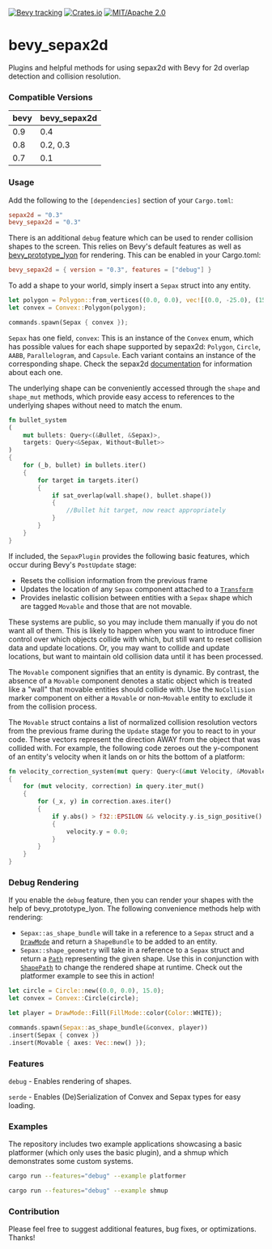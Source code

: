 [![Bevy tracking](https://img.shields.io/badge/Bevy%20tracking-released%20version-lightblue)](https://github.com/bevyengine/bevy/blob/main/docs/plugins_guidelines.md#main-branch-tracking)
[![Crates.io](https://img.shields.io/crates/v/bevy_sepax2d.svg)](https://crates.io/crates/bevy_sepax2d)
[![MIT/Apache 2.0](https://img.shields.io/badge/license-MIT%2FApache-blue.svg)](./LICENSE)

# bevy_sepax2d
Plugins and helpful methods for using sepax2d with Bevy for 2d overlap detection and collision resolution. 

### Compatible Versions

|bevy|bevy_sepax2d|
|---|---|
|0.9|0.4|
|0.8|0.2, 0.3|
|0.7|0.1|

### Usage

Add the following to the `[dependencies]` section of your `Cargo.toml`:

```toml
sepax2d = "0.3"
bevy_sepax2d = "0.3"
```

There is an additional `debug` feature which can be used to render collision shapes to the screen.
This relies on Bevy's default features as well as [bevy_prototype_lyon](https://crates.io/crates/bevy_prototype_lyon)
for rendering. This can be enabled in your Cargo.toml:

```toml
bevy_sepax2d = { version = "0.3", features = ["debug"] }
```

To add a shape to your world, simply insert a `Sepax` struct into any entity.

```rust
let polygon = Polygon::from_vertices((0.0, 0.0), vec![(0.0, -25.0), (15.0, 15.0), (-15.0, 15.0)]);
let convex = Convex::Polygon(polygon);

commands.spawn(Sepax { convex });
```

`Sepax` has one field, `convex`: This is an instance of the `Convex` enum, which has possible values
for each shape supported by sepax2d: `Polygon`, `Circle`, `AABB`, `Parallelogram`, and `Capsule`. Each variant contains
an instance of the corresponding shape. Check the sepax2d 
[documentation](https://docs.rs/sepax2d/latest/sepax2d/index.html) for information about each one.

The underlying shape can be conveniently accessed through the `shape` and `shape_mut` methods, which provide
easy access to references to the underlying shapes without need to match the enum.

```rust
fn bullet_system
(
    mut bullets: Query<(&Bullet, &Sepax)>,
    targets: Query<&Sepax, Without<Bullet>>
)
{
    for (_b, bullet) in bullets.iter()
    {
        for target in targets.iter()
        {
            if sat_overlap(wall.shape(), bullet.shape())
            {
                //Bullet hit target, now react appropriately
            }
        }
    }
}
```

If included, the `SepaxPlugin` provides the following basic features, which occur during Bevy's
`PostUpdate` stage:

* Resets the collision information from the previous frame
* Updates the location of any `Sepax` component attached to a 
[`Transform`](https://docs.rs/bevy/latest/bevy/prelude/struct.Transform.html#impl-Default)
* Provides inelastic collision between entities with a `Sepax` shape which are tagged 
`Movable` and those that are not movable.

These systems are public, so you may include them manually if you do not want all of them.
This is likely to happen when you want to introduce finer control over which objects collide
with which, but still want to reset collision data and update locations. Or, you may want to
collide and update locations, but want to maintain old collision data until it has been processed.

The `Movable` component signifies that an entity is dynamic. By contrast, the absence of a `Movable`
component denotes a static object which is treated like a "wall" that movable entities should collide
with. Use the `NoCollision` marker component on either a `Movable` or non-`Movable` entity to exclude
it from the collision process.

The `Movable` struct contains a list of normalized collision resolution vectors from the previous frame during the
`Update` stage for you to react to in your code. These vectors represent the direction AWAY from the
object that was collided with. For example, the following code zeroes out the y-component
of an entity's velocity when it lands on or hits the bottom of a platform:

```rust
fn velocity_correction_system(mut query: Query<(&mut Velocity, &Movable)>)
{
    for (mut velocity, correction) in query.iter_mut()
    {
        for (_x, y) in correction.axes.iter()
        {
            if y.abs() > f32::EPSILON && velocity.y.is_sign_positive() != y.is_sign_positive()
            {
                velocity.y = 0.0;
            }
        }
    }
}
```

### Debug Rendering

If you enable the `debug` feature, then you can render your shapes with the help of bevy_prototype_lyon.
The following convenience methods help with rendering:

* `Sepax::as_shape_bundle` will take in a reference to a `Sepax` struct and a 
[`DrawMode`](https://docs.rs/bevy_prototype_lyon/latest/bevy_prototype_lyon/draw/enum.DrawMode.html)
and return a `ShapeBundle` to be added to an entity.
* `Sepax::shape_geometry` will take in a reference to a `Sepax` struct and return a
[`Path`](https://docs.rs/bevy_prototype_lyon/latest/bevy_prototype_lyon/path/index.html) representing the
given shape. Use this in conjunction with 
[`ShapePath`](https://docs.rs/bevy_prototype_lyon/latest/bevy_prototype_lyon/path/struct.ShapePath.html)
to change the rendered shape at runtime. Check out the platformer example to see this in action!

```rust
let circle = Circle::new((0.0, 0.0), 15.0);
let convex = Convex::Circle(circle);

let player = DrawMode::Fill(FillMode::color(Color::WHITE));

commands.spawn(Sepax::as_shape_bundle(&convex, player))
.insert(Sepax { convex })
.insert(Movable { axes: Vec::new() });
```

### Features
`debug` - Enables rendering of shapes.

`serde` - Enables (De)Serialization of Convex and Sepax types for easy loading.

### Examples
The repository includes two example applications showcasing a basic platformer (which only uses
the basic plugin), and a shmup which demonstrates some custom systems.

```sh
cargo run --features="debug" --example platformer

cargo run --features="debug" --example shmup
```

### Contribution
Please feel free to suggest additional features, bug fixes, or optimizations. Thanks!